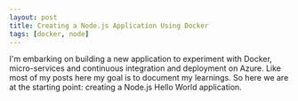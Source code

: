 ```yaml
---
layout: post
title: Creating a Node.js Application Using Docker
tags: [docker, node]
---
```


I'm embarking on building a new application to experiment with Docker, micro-services and continuous integration and deployment on Azure. Like most of my posts here my goal is to document my learnings. So here we are at the starting point: creating a Node.js Hello World application.

